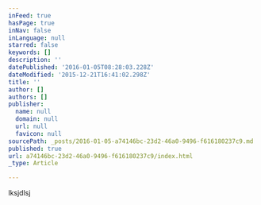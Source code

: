 ```yaml
---
inFeed: true
hasPage: true
inNav: false
inLanguage: null
starred: false
keywords: []
description: ''
datePublished: '2016-01-05T08:28:03.228Z'
dateModified: '2015-12-21T16:41:02.298Z'
title: ''
author: []
authors: []
publisher:
  name: null
  domain: null
  url: null
  favicon: null
sourcePath: _posts/2016-01-05-a74146bc-23d2-46a0-9496-f616180237c9.md
published: true
url: a74146bc-23d2-46a0-9496-f616180237c9/index.html
_type: Article

---
```

lksjdlsj